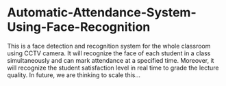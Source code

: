 # Automatic-Attendance-System-Using-Face-Recognition
This is a face detection and recognition system for the whole classroom using CCTV camera. It will recognize the face of each student in a class simultaneously and can mark attendance at a specified time. Moreover, it will recognize the student satisfaction level in real time to grade the lecture quality. In future, we are thinking to scale this…
